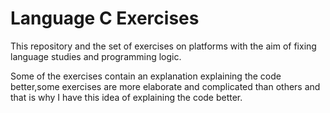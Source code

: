 # Language C Exercises

This repository and the set of exercises on platforms with the aim of fixing language studies and programming logic.

Some of the exercises contain an explanation explaining the code better,some exercises are more elaborate and complicated than others and that is why I have this idea of explaining the code better.

